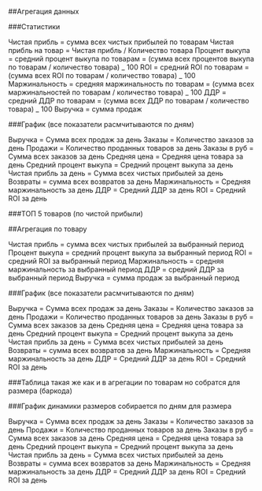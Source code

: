 ##Агрегация данных

###Статистики

Чистая прибль = сумма всех чистых прибылей по товарам
Чистая прибль на товар = Чистая прибль / Количество товара
Процент выкупа = средний процент выкупа по товарам = (сумма всех процентов выкупа по товарам / количество товара) _ 100
ROI = средний ROI по товарам = (сумма всех ROI по товарам / количество товара) _ 100
Маржинальность = средняя маржинальность по товарам = (сумма всех маржинальностей по товарам / количество товара) _ 100
ДДР = средний ДДР по товарам = (сумма всех ДДР по товарам / количество товара) _ 100
Выручка = сумма продаж

###График (все показатели расмчитываются по дням)

Выручка = Сумма всех продаж за день
Заказы = Количество заказов за день
Продажи = Количество проданных товаров за день
Заказы в руб = Сумма всех заказов за день
Средняя цена = Средняя цена товара за день
Средний процент выкупа = Средний процент выкупа за день
Чистая прибль за день = Сумма всех чистых прибылей за день
Возвраты = сумма всех возвратов за день
Маржинальность = Средняя маржинальность за день
ДДР = Средний ДДР за день
ROI = Средний ROI за день

###ТОП 5 товаров (по чистой прибыли)

##Агрегация по товару

Чистая прибль = сумма всех чистых прибылей за выбранный период
Процент выкупа = средний процент выкупа за выбранный период
ROI = средний ROI за выбранный период
Маржинальность = средняя маржинальность за выбранный период
ДДР = средний ДДР за выбранный период
Выручка = сумма продаж за выбранный период

###График (все показатели расмчитываются по дням)

Выручка = Сумма всех продаж за день
Заказы = Количество заказов за день
Продажи = Количество проданных товаров за день
Заказы в руб = Сумма всех заказов за день
Средняя цена = Средняя цена товара за день
Средний процент выкупа = Средний процент выкупа за день
Чистая прибль за день = Сумма всех чистых прибылей за день
Возвраты = сумма всех возвратов за день
Маржинальность = Средняя маржинальность за день
ДДР = Средний ДДР за день
ROI = Средний ROI за день

###Таблица такая же как и в агрегации по товарам но собратся для размера (баркода)

###График динамики размеров собирается по дням для размера

Выручка = Сумма всех продаж за день
Заказы = Количество заказов за день
Продажи = Количество проданных товаров за день
Заказы в руб = Сумма всех заказов за день
Средняя цена = Средняя цена товара за день
Средний процент выкупа = Средний процент выкупа за день
Чистая прибль за день = Сумма всех чистых прибылей за день
Возвраты = сумма всех возвратов за день
Маржинальность = Средняя маржинальность за день
ДДР = Средний ДДР за день
ROI = Средний ROI за день

